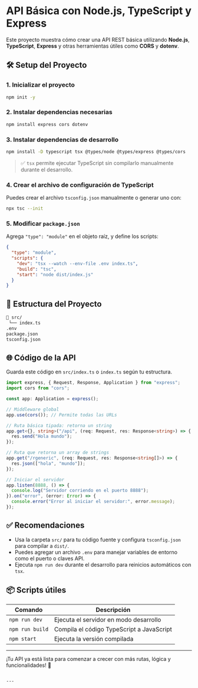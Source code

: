 
# API Básica con Node.js, TypeScript y Express

Este proyecto muestra cómo crear una API REST básica utilizando **Node.js**, **TypeScript**, **Express** y otras herramientas útiles como **CORS** y **dotenv**.

## 🛠️ Setup del Proyecto

### 1. Inicializar el proyecto

```bash
npm init -y
````

### 2. Instalar dependencias necesarias

```bash
npm install express cors dotenv
```

### 3. Instalar dependencias de desarrollo

```bash
npm install -D typescript tsx @types/node @types/express @types/cors
```

> ✅ `tsx` permite ejecutar TypeScript sin compilarlo manualmente durante el desarrollo.

### 4. Crear el archivo de configuración de TypeScript

Puedes crear el archivo `tsconfig.json` manualmente o generar uno con:

```bash
npx tsc --init
```

### 5. Modificar `package.json`

Agrega `"type": "module"` en el objeto raíz, y define los scripts:

```json
{
  "type": "module",
  "scripts": {
    "dev": "tsx --watch --env-file .env index.ts",
    "build": "tsc",
    "start": "node dist/index.js"
  }
}
```

## 📁 Estructura del Proyecto

```bash
📁 src/
 └── index.ts
.env
package.json
tsconfig.json
```

## 🌐 Código de la API

Guarda este código en `src/index.ts` o `index.ts` según tu estructura.

```ts
import express, { Request, Response, Application } from "express";
import cors from "cors";

const app: Application = express();

// Middleware global
app.use(cors()); // Permite todas las URLs

// Ruta básica tipada: retorna un string
app.get<{}, string>("/api", (req: Request, res: Response<string>) => {
  res.send("Hola mundo");
});

// Ruta que retorna un array de strings
app.get("/rgeneric", (req: Request, res: Response<string[]>) => {
  res.json(["hola", "mundo"]);
});

// Iniciar el servidor
app.listen(8888, () => {
  console.log("Servidor corriendo en el puerto 8888");
}).on("error", (error: Error) => {
  console.error("Error al iniciar el servidor:", error.message);
});
```

## ✅ Recomendaciones

* Usa la carpeta `src/` para tu código fuente y configura `tsconfig.json` para compilar a `dist/`.
* Puedes agregar un archivo `.env` para manejar variables de entorno como el puerto o claves API.
* Ejecuta `npm run dev` durante el desarrollo para reinicios automáticos con `tsx`.

## 📦 Scripts útiles

| Comando         | Descripción                               |
| --------------- | ----------------------------------------- |
| `npm run dev`   | Ejecuta el servidor en modo desarrollo    |
| `npm run build` | Compila el código TypeScript a JavaScript |
| `npm start`     | Ejecuta la versión compilada              |

---

¡Tu API ya está lista para comenzar a crecer con más rutas, lógica y funcionalidades! 🚀

```

---

